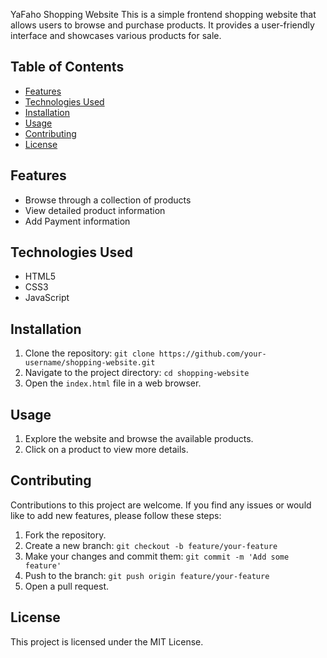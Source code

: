 YaFaho Shopping Website
This is a simple frontend shopping website that allows users to browse and purchase products. It provides a user-friendly interface and showcases various products for sale.

## Table of Contents
- [Features](#features)
- [Technologies Used](#technologies-used)
- [Installation](#installation)
- [Usage](#usage)
- [Contributing](#contributing)
- [License](#license)

## Features

- Browse through a collection of products
- View detailed product information
- Add Payment information

## Technologies Used

- HTML5
- CSS3
- JavaScript

## Installation

1. Clone the repository: `git clone https://github.com/your-username/shopping-website.git`
2. Navigate to the project directory: `cd shopping-website`
3. Open the `index.html` file in a web browser.

## Usage

1. Explore the website and browse the available products.
2. Click on a product to view more details.

## Contributing

Contributions to this project are welcome. If you find any issues or would like to add new features, please follow these steps:

1. Fork the repository.
2. Create a new branch: `git checkout -b feature/your-feature`
3. Make your changes and commit them: `git commit -m 'Add some feature'`
4. Push to the branch: `git push origin feature/your-feature`
5. Open a pull request.

## License

This project is licensed under the MIT License.
